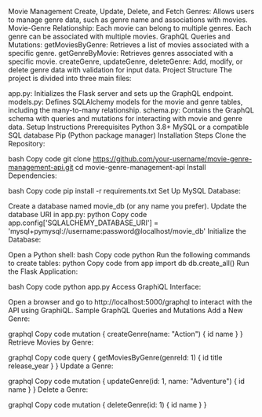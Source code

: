Movie Management
Create, Update, Delete, and Fetch Genres: Allows users to manage genre data, such as genre name and associations with movies.
Movie-Genre Relationship:
Each movie can belong to multiple genres.
Each genre can be associated with multiple movies.
GraphQL Queries and Mutations:
getMoviesByGenre: Retrieves a list of movies associated with a specific genre.
getGenreByMovie: Retrieves genres associated with a specific movie.
createGenre, updateGenre, deleteGenre: Add, modify, or delete genre data with validation for input data.
Project Structure
The project is divided into three main files:

app.py: Initializes the Flask server and sets up the GraphQL endpoint.
models.py: Defines SQLAlchemy models for the movie and genre tables, including the many-to-many relationship.
schema.py: Contains the GraphQL schema with queries and mutations for interacting with movie and genre data.
Setup Instructions
Prerequisites
Python 3.8+
MySQL or a compatible SQL database
Pip (Python package manager)
Installation Steps
Clone the Repository:

bash
Copy code
git clone https://github.com/your-username/movie-genre-management-api.git
cd movie-genre-management-api
Install Dependencies:

bash
Copy code
pip install -r requirements.txt
Set Up MySQL Database:

Create a database named movie_db (or any name you prefer).
Update the database URI in app.py:
python
Copy code
app.config['SQLALCHEMY_DATABASE_URI'] = 'mysql+pymysql://username:password@localhost/movie_db'
Initialize the Database:

Open a Python shell:
bash
Copy code
python
Run the following commands to create tables:
python
Copy code
from app import db
db.create_all()
Run the Flask Application:

bash
Copy code
python app.py
Access GraphiQL Interface:

Open a browser and go to http://localhost:5000/graphql to interact with the API using GraphiQL.
Sample GraphQL Queries and Mutations
Add a New Genre:

graphql
Copy code
mutation {
  createGenre(name: "Action") {
    id
    name
  }
}
Retrieve Movies by Genre:

graphql
Copy code
query {
  getMoviesByGenre(genreId: 1) {
    id
    title
    release_year
  }
}
Update a Genre:

graphql
Copy code
mutation {
  updateGenre(id: 1, name: "Adventure") {
    id
    name
  }
}
Delete a Genre:

graphql
Copy code
mutation {
  deleteGenre(id: 1) {
    id
    name
  }
}
